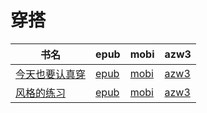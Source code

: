 # 穿搭

| 书名 | epub | mobi | azw3 |
| --- | --- | --- | --- |
| [今天也要认真穿](http://ct.dalanmei.com/f/31084289-572120295-6f30b1) | [epub](http://ct.dalanmei.com/f/31084289-572120295-6f30b1) | [mobi](http://ct.dalanmei.com/f/31084289-571647409-7e3cc9) | [azw3](http://ct.dalanmei.com/f/31084289-572180605-8b12b7) |
| [风格的练习](http://ct.dalanmei.com/f/31084289-571796181-8ad939) | [epub](http://ct.dalanmei.com/f/31084289-571796181-8ad939) | [mobi](http://ct.dalanmei.com/f/31084289-571530996-9bcd8a) | [azw3](http://ct.dalanmei.com/f/31084289-572194531-f5e3ec) |
